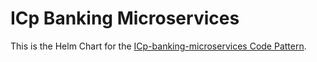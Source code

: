 # ICp Banking Microservices
This is the Helm Chart for the [ICp-banking-microservices Code Pattern](https://github.com/IBM/ICp-banking-microservices/).